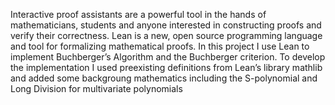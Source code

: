 Interactive proof assistants are a powerful tool in the hands of mathematicians, students
and anyone interested in constructing proofs and verify their correctness. Lean is a new,
open source programming language and tool for formalizing mathematical proofs. In this
project I use Lean to implement Buchberger’s Algorithm and the Buchberger criterion. To
develop the implementation I used preexisting definitions from Lean’s library mathlib and
added some backgroung mathematics including the S-polynomial and Long Division for
multivariate polynomials
